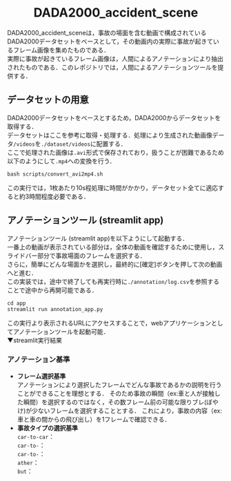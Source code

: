 <h1 align="center">DADA2000_accident_scene</h1>
<!--p align="center">hogehoge</p-->
DADA2000_accident_sceneは，事故の場面を含む動画で構成されているDADA2000データセットをベースとして，その動画内の実際に事故が起きているフレーム画像を集めたものである．<br>
実際に事故が起きているフレーム画像は，人間によるアノテーションにより抽出されたものである．このレポジトリでは，人間によるアノテーションツールを提供する．

## データセットの用意
DADA2000データセットをベースとするため，DADA2000からデータセットを取得する．<br>
データセットはここを参考に取得・処理する．処理により生成された動画像データ`/videos`を`./dataset/videos`に配置する．<br>
ここで処理された画像は`.avi`形式で保存されており，扱うことが困難であるため以下のようにして`.mp4`への変換を行う．
```
bash scripts/convert_avi2mp4.sh
```
この実行では，1枚あたり10s程処理に時間がかかり，データセット全てに適応すると約3時間程度必要である．

## アノテーションツール (streamlit app)
アノテーションツール (streamlit app)を以下ようにして起動する．<br>
一番上の動画が表示されている部分は，全体の動画を確認するために使用し，スライドバー部分で事故場面のフレームを選択する．<br>
さらに，簡単にどんな場面かを選択し，最終的に[確定]ボタンを押して次の動画へと進む．<br>
この実装では，途中で終了しても再実行時に`./annotation/log.csv`を参照することで途中から再開可能である．
```
cd app
streamlit run annotation_app.py
```
この実行より表示されるURLにアクセスすることで，webアプリケーションとしてアノテーションツールを起動可能．<br>
▼streamlit実行結果

### アノテーション基準
- **フレーム選択基準**<br>
  アノテーションにより選択したフレームでどんな事故であるかの説明を行うことができることを理想とする．
  そのため事故の瞬間（ex:車と人が接触した瞬間）を選択するのではなく，その数フレーム前の可能な限りブレ(ぼやけ)が少ないフレームを選択することとする．
  これにより，事故の内容（ex:車と車の間からの飛び出し）を1フレームで確認できる．
- **事故タイプの選択基準**<br>
  `car-to-car`：<br>
  `car-to-`：<br>
  `car-to-`：<br>
  `ather`：<br>
  `but`：<br>
